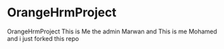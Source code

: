 # OrangeHrmProject
OrangeHrmProject
This is Me the admin Marwan
and This is me Mohamed and i just forked this repo
